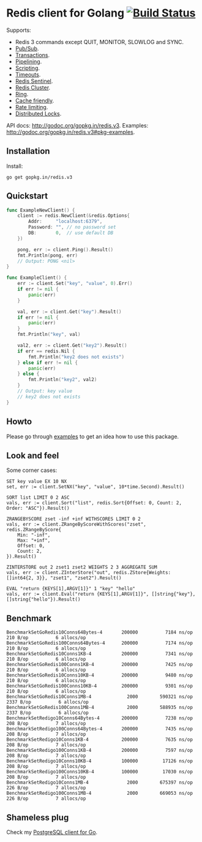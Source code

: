 # Redis client for Golang [![Build Status](https://travis-ci.org/go-redis/redis.png?branch=master)](https://travis-ci.org/go-redis/redis)

Supports:

- Redis 3 commands except QUIT, MONITOR, SLOWLOG and SYNC.
- [Pub/Sub](http://godoc.org/gopkg.in/redis.v3#PubSub).
- [Transactions](http://godoc.org/gopkg.in/redis.v3#Multi).
- [Pipelining](http://godoc.org/gopkg.in/redis.v3#Client.Pipeline).
- [Scripting](http://godoc.org/gopkg.in/redis.v3#Script).
- [Timeouts](http://godoc.org/gopkg.in/redis.v3#Options).
- [Redis Sentinel](http://godoc.org/gopkg.in/redis.v3#NewFailoverClient).
- [Redis Cluster](http://godoc.org/gopkg.in/redis.v3#NewClusterClient).
- [Ring](http://godoc.org/gopkg.in/redis.v3#NewRing).
- [Cache friendly](https://github.com/go-redis/cache).
- [Rate limiting](https://github.com/go-redis/rate).
- [Distributed Locks](https://github.com/bsm/redis-lock).

API docs: http://godoc.org/gopkg.in/redis.v3.
Examples: http://godoc.org/gopkg.in/redis.v3#pkg-examples.

## Installation

Install:

    go get gopkg.in/redis.v3

## Quickstart

```go
func ExampleNewClient() {
	client := redis.NewClient(&redis.Options{
		Addr:     "localhost:6379",
		Password: "", // no password set
		DB:       0,  // use default DB
	})

	pong, err := client.Ping().Result()
	fmt.Println(pong, err)
	// Output: PONG <nil>
}

func ExampleClient() {
	err := client.Set("key", "value", 0).Err()
	if err != nil {
		panic(err)
	}

	val, err := client.Get("key").Result()
	if err != nil {
		panic(err)
	}
	fmt.Println("key", val)

	val2, err := client.Get("key2").Result()
	if err == redis.Nil {
		fmt.Println("key2 does not exists")
	} else if err != nil {
		panic(err)
	} else {
		fmt.Println("key2", val2)
	}
	// Output: key value
	// key2 does not exists
}
```

## Howto

Please go through [examples](http://godoc.org/gopkg.in/redis.v3#pkg-examples) to get an idea how to use this package.

## Look and feel

Some corner cases:

    SET key value EX 10 NX
    set, err := client.SetNX("key", "value", 10*time.Second).Result()

    SORT list LIMIT 0 2 ASC
    vals, err := client.Sort("list", redis.Sort{Offset: 0, Count: 2, Order: "ASC"}).Result()

    ZRANGEBYSCORE zset -inf +inf WITHSCORES LIMIT 0 2
    vals, err := client.ZRangeByScoreWithScores("zset", redis.ZRangeByScore{
        Min: "-inf",
        Max: "+inf",
        Offset: 0,
        Count: 2,
    }).Result()

    ZINTERSTORE out 2 zset1 zset2 WEIGHTS 2 3 AGGREGATE SUM
    vals, err := client.ZInterStore("out", redis.ZStore{Weights: []int64{2, 3}}, "zset1", "zset2").Result()

    EVAL "return {KEYS[1],ARGV[1]}" 1 "key" "hello"
    vals, err := client.Eval("return {KEYS[1],ARGV[1]}", []string{"key"}, []string{"hello"}).Result()

## Benchmark

```
BenchmarkSetGoRedis10Conns64Bytes-4 	  200000	      7184 ns/op	     210 B/op	       6 allocs/op
BenchmarkSetGoRedis100Conns64Bytes-4	  200000	      7174 ns/op	     210 B/op	       6 allocs/op
BenchmarkSetGoRedis10Conns1KB-4     	  200000	      7341 ns/op	     210 B/op	       6 allocs/op
BenchmarkSetGoRedis100Conns1KB-4    	  200000	      7425 ns/op	     210 B/op	       6 allocs/op
BenchmarkSetGoRedis10Conns10KB-4    	  200000	      9480 ns/op	     210 B/op	       6 allocs/op
BenchmarkSetGoRedis100Conns10KB-4   	  200000	      9301 ns/op	     210 B/op	       6 allocs/op
BenchmarkSetGoRedis10Conns1MB-4     	    2000	    590321 ns/op	    2337 B/op	       6 allocs/op
BenchmarkSetGoRedis100Conns1MB-4    	    2000	    588935 ns/op	    2337 B/op	       6 allocs/op
BenchmarkSetRedigo10Conns64Bytes-4  	  200000	      7238 ns/op	     208 B/op	       7 allocs/op
BenchmarkSetRedigo100Conns64Bytes-4 	  200000	      7435 ns/op	     208 B/op	       7 allocs/op
BenchmarkSetRedigo10Conns1KB-4      	  200000	      7635 ns/op	     208 B/op	       7 allocs/op
BenchmarkSetRedigo100Conns1KB-4     	  200000	      7597 ns/op	     208 B/op	       7 allocs/op
BenchmarkSetRedigo10Conns10KB-4     	  100000	     17126 ns/op	     208 B/op	       7 allocs/op
BenchmarkSetRedigo100Conns10KB-4    	  100000	     17030 ns/op	     208 B/op	       7 allocs/op
BenchmarkSetRedigo10Conns1MB-4      	    2000	    675397 ns/op	     226 B/op	       7 allocs/op
BenchmarkSetRedigo100Conns1MB-4     	    2000	    669053 ns/op	     226 B/op	       7 allocs/op
```

## Shameless plug

Check my [PostgreSQL client for Go](https://github.com/go-pg/pg).
